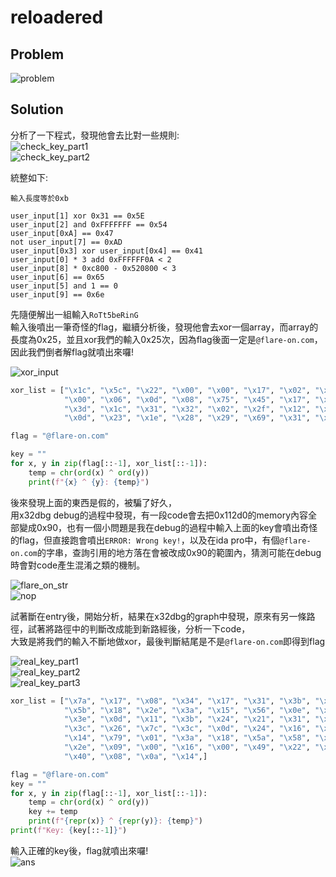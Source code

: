 # reloadered

## Problem
![problem](picture/problem.PNG)  

## Solution

分析了一下程式，發現他會去比對一些規則:  
![check_key_part1](picture/check_key_part1.PNG)  
![check_key_part2](picture/check_key_part2.PNG)  

統整如下:
```text
輸入長度等於0xb

user_input[1] xor 0x31 == 0x5E
user_input[2] and 0xFFFFFFF == 0x54
user_input[0xA] == 0x47
not user_input[7] == 0xAD
user_input[0x3] xor user_input[0x4] == 0x41
user_input[0] * 3 add 0xFFFFFF0A < 2
user_input[8] * 0xc800 - 0x520800 < 3
user_input[6] == 0x65
user_input[5] and 1 == 0
user_input[9] == 0x6e
```

先隨便解出一組輸入`RoTt5beRinG`  
輸入後噴出一筆奇怪的flag，繼續分析後，發現他會去xor一個array，而array的長度為0x25，並且xor我們的輸入0x25次，因為flag後面一定是`@flare-on.com`，因此我們倒者解flag就噴出來囉!  

![xor_input](picture/xor_input.PNG)  

```python
xor_list = ["\x1c", "\x5c", "\x22", "\x00", "\x00", "\x17", "\x02", "\x62", "\x07",
            "\x00", "\x06", "\x0d", "\x08", "\x75", "\x45", "\x17", "\x17", "\x3c",
            "\x3d", "\x1c", "\x31", "\x32", "\x02", "\x2f", "\x12", "\x72", "\x39",
            "\x0d", "\x23", "\x1e", "\x28", "\x29", "\x69", "\x31", "\x00","\x39"]

flag = "@flare-on.com"

key = ""
for x, y in zip(flag[::-1], xor_list[::-1]):
    temp = chr(ord(x) ^ ord(y))
    print(f"{x} ^ {y}: {temp}")

```
後來發現上面的東西是假的，被騙了好久，  
用x32dbg debug的過程中發現，有一段code會去把0x112d0的memory內容全部變成0x90，也有一個小問題是我在debug的過程中輸入上面的key會噴出奇怪的flag，但直接跑會噴出`ERROR: Wrong key!`，以及在ida pro中，有個`@flare-on.com`的字串，查詢引用的地方落在會被改成0x90的範圍內，猜測可能在debug時會對code產生混淆之類的機制。

![flare_on_str](picture/flare_on_str.PNG)  
![nop](picture/nop.PNG)  

試著斷在entry後，開始分析，結果在x32dbg的graph中發現，原來有另一條路徑，試著將路徑中的判斷改成能到新路經後，分析一下code，  
大致是將我們的輸入不斷地做xor，最後判斷結尾是不是`@flare-on.com`即得到flag


![real_key_part1](picture/real_key_part1.PNG)  
![real_key_part2](picture/real_key_part2.PNG)  
![real_key_part3](picture/real_key_part3.PNG)  


```python
xor_list = ["\x7a", "\x17", "\x08", "\x34", "\x17", "\x31", "\x3b", "\x25",
            "\x5b", "\x18", "\x2e", "\x3a", "\x15", "\x56", "\x0e", "\x11",
            "\x3e", "\x0d", "\x11", "\x3b", "\x24", "\x21", "\x31", "\x06",
            "\x3c", "\x26", "\x7c", "\x3c", "\x0d", "\x24", "\x16", "\x3a",
            "\x14", "\x79", "\x01", "\x3a", "\x18", "\x5a", "\x58", "\x73",
            "\x2e", "\x09", "\x00", "\x16", "\x00", "\x49", "\x22", "\x01",
            "\x40", "\x08", "\x0a", "\x14",]

flag = "@flare-on.com"
key = ""
for x, y in zip(flag[::-1], xor_list[::-1]):
    temp = chr(ord(x) ^ ord(y))
    key += temp
    print(f"{repr(x)} ^ {repr(y)}: {temp}")
print(f"Key: {key[::-1]}")
```

輸入正確的key後，flag就噴出來囉!  
![ans](picture/ans.PNG)  